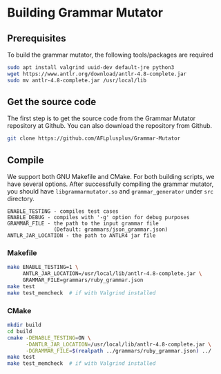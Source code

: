 Building Grammar Mutator
===

## Prerequisites

To build the grammar mutator, the following tools/packages are required

```bash
sudo apt install valgrind uuid-dev default-jre python3
wget https://www.antlr.org/download/antlr-4.8-complete.jar
sudo mv antlr-4.8-complete.jar /usr/local/lib
```

## Get the source code

The first step is to get the source code from the Grammar Mutator repository at Github.
You can also download the repository from Github.

```bash
git clone https://github.com/AFLplusplus/Grammar-Mutator
```

## Compile

We support both GNU Makefile and CMake. For both building scripts, we have several options.
After successfully compiling the grammar mutator, you should have `libgrammarmutator.so` and `grammar_generator` under `src` directory.

```
ENABLE_TESTING - compiles test cases
ENABLE_DEBUG - compiles with '-g' option for debug purposes
GRAMMAR_FILE - the path to the input grammar file
               (Default: grammars/json_grammar.json)
ANTLR_JAR_LOCATION - the path to ANTLR4 jar file
```

### Makefile

```bash
make ENABLE_TESTING=1 \
     ANTLR_JAR_LOCATION=/usr/local/lib/antlr-4.8-complete.jar \
     GRAMMAR_FILE=grammars/ruby_grammar.json
make test
make test_memcheck  # if with Valgrind installed
```

### CMake

```bash
mkdir build
cd build
cmake -DENABLE_TESTING=ON \
      -DANTLR_JAR_LOCATION=/usr/local/lib/antlr-4.8-complete.jar \
      -DGRAMMAR_FILE=$(realpath ../grammars/ruby_grammar.json) ../
make test
make test_memcheck  # if with Valgrind installed
```
